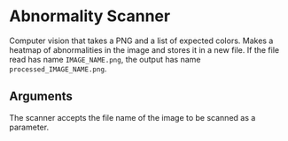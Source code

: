 # Abnormality Scanner
Computer vision that takes a PNG and a list of expected colors. Makes a heatmap of abnormalities in the image and stores it in a new file. If the file read has name `IMAGE_NAME.png`, the output has name `processed_IMAGE_NAME.png`.

## Arguments
The scanner accepts the file name of the image to be scanned as a parameter.

